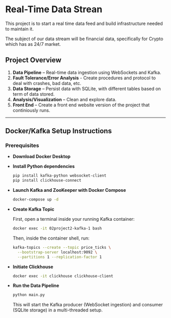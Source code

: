 # Real-Time Data Strean

This project is to start a real time data feed and build infrastructure needed to maintain it.

The subject of our data stream will be financial data, specifically for Crypto which has as 24/7 market.

## Project Overview


1. **Data Pipeline** – Real-time data ingestion using WebSockets and Kafka.
2. **Fault Tolerance/Error Analysis** - Create procedures and protocol to deal with crashes, bad data, etc.
3. **Data Storage** – Persist data with SQLite, with different tables based on term of data stored.
4. **Analysis/Visualization** – Clean and explore data.
5. **Front End** – Create a front end website version of the project that continiously runs.

---

## Docker/Kafka Setup Instructions

### Prerequisites

- **Download Docker Desktop**  

- **Install Python dependencies**
  ```bash
  pip install kafka-python websocket-client
  pip install clickhouse-connect
  ```

- **Launch Kafka and ZooKeeper with Docker Compose**
  ```bash
  docker-compose up -d
  ```

- **Create Kafka Topic**
  
  First, open a terminal inside your running Kafka container:
  ```bash
  docker exec -it 02project2-kafka-1 bash
  ```

  Then, inside the container shell, run:
  ```bash
  kafka-topics --create --topic price_ticks \
    --bootstrap-server localhost:9092 \
    --partitions 1 --replication-factor 1
  ```

- **Initiate Clickhouse**
  ```bash
  docker exec -it clickhouse clickhouse-client
  ```

- **Run the Data Pipeline**
  ```bash
  python main.py
  ```

  This will start the Kafka producer (WebSocket ingestion) and consumer (SQLite storage) in a multi-threaded setup.










